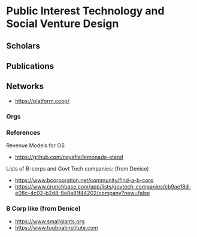 # Public Interest Technology and Social Venture Design

## Scholars



## Publications



## Networks
- https://platform.coop/

### Orgs


### References
Revenue Models for OS
- https://github.com/nayafia/lemonade-stand

Lists of B-corps and Govt Tech companies: (from Denice)
- https://www.bcorporation.net/community/find-a-b-corp
- https://www.crunchbase.com/app/lists/govtech-companies/cb9ae18d-e08c-4c02-b2d8-8e8a81f44202/company?new=false

### B Corp like (from Denice)
- https://www.smallgiants.org
- https://www.tugboatinstitute.com
